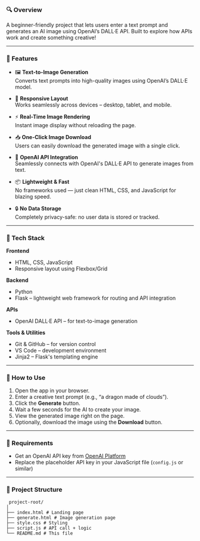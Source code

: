 ### 🔍 Overview  
A beginner-friendly project that lets users enter a text prompt and generates an AI image using OpenAI’s DALL·E API. Built to explore how APIs work and create something creative!

---

### 🚀 Features  
- 🖼 **Text-to-Image Generation**  
  Converts text prompts into high-quality images using OpenAI’s DALL·E model.

- 📱 **Responsive Layout**  
  Works seamlessly across devices – desktop, tablet, and mobile.

- ⚡ **Real-Time Image Rendering**  
  Instant image display without reloading the page.

- 📥 **One-Click Image Download**  
  Users can easily download the generated image with a single click.

- 🔗 **OpenAI API Integration**  
  Seamlessly connects with OpenAI's DALL·E API to generate images from text.

- 📦 **Lightweight & Fast**  
  No frameworks used — just clean HTML, CSS, and JavaScript for blazing speed.

- 🔒 **No Data Storage**  
  Completely privacy-safe: no user data is stored or tracked.

---

### 🧱 Tech Stack  

**Frontend**  
- HTML, CSS, JavaScript  
- Responsive layout using Flexbox/Grid  

**Backend**  
- Python  
- Flask – lightweight web framework for routing and API integration  

**APIs**  
- OpenAI DALL·E API – for text-to-image generation  

**Tools & Utilities**  
- Git & GitHub – for version control  
- VS Code – development environment  
- Jinja2 – Flask's templating engine  

---

### 🔧 How to Use  
1. Open the app in your browser.  
2. Enter a creative text prompt (e.g., “a dragon made of clouds”).  
3. Click the **Generate** button.  
4. Wait a few seconds for the AI to create your image.  
5. View the generated image right on the page.  
6. Optionally, download the image using the **Download** button.  

---

### 🔑 Requirements  
- Get an OpenAI API key from [OpenAI Platform](https://platform.openai.com)  
- Replace the placeholder API key in your JavaScript file (`config.js` or similar)  

---

### 📁 Project Structure 

```
 project-root/
│
├── index.html # Landing page
├── generate.html # Image generation page
├── style.css # Styling
├── script.js # API call + logic
└── README.md # This file

```

